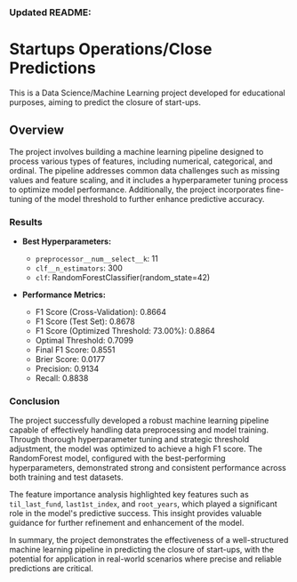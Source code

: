 ### Updated README:

# Startups Operations/Close Predictions

This is a Data Science/Machine Learning project developed for educational purposes, aiming to predict the closure of start-ups.

## Overview

The project involves building a machine learning pipeline designed to process various types of features, including numerical, categorical, and ordinal. The pipeline addresses common data challenges such as missing values and feature scaling, and it includes a hyperparameter tuning process to optimize model performance. Additionally, the project incorporates fine-tuning of the model threshold to further enhance predictive accuracy.

### Results

- **Best Hyperparameters:**
  - `preprocessor__num__select__k`: 11
  - `clf__n_estimators`: 300
  - `clf`: RandomForestClassifier(random_state=42)

- **Performance Metrics:**
  - F1 Score (Cross-Validation): 0.8664
  - F1 Score (Test Set): 0.8678
  - F1 Score (Optimized Threshold: 73.00%): 0.8864
  - Optimal Threshold: 0.7099
  - Final F1 Score: 0.8551
  - Brier Score: 0.0177
  - Precision: 0.9134
  - Recall: 0.8838

### Conclusion

The project successfully developed a robust machine learning pipeline capable of effectively handling data preprocessing and model training. Through thorough hyperparameter tuning and strategic threshold adjustment, the model was optimized to achieve a high F1 score. The RandomForest model, configured with the best-performing hyperparameters, demonstrated strong and consistent performance across both training and test datasets.

The feature importance analysis highlighted key features such as `til_last_fund`, `last1st_index`, and `root_years`, which played a significant role in the model's predictive success. This insight provides valuable guidance for further refinement and enhancement of the model.

In summary, the project demonstrates the effectiveness of a well-structured machine learning pipeline in predicting the closure of start-ups, with the potential for application in real-world scenarios where precise and reliable predictions are critical.

